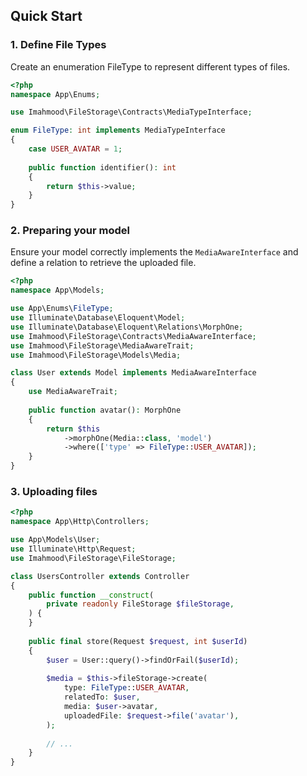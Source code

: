## Quick Start

### 1. Define File Types
Create an enumeration FileType to represent different types of files.

```php
<?php
namespace App\Enums;

use Imahmood\FileStorage\Contracts\MediaTypeInterface;

enum FileType: int implements MediaTypeInterface
{
    case USER_AVATAR = 1;
    
    public function identifier(): int
    {
        return $this->value;
    }
}
```

### 2. Preparing your model
Ensure your  model  correctly implements the `MediaAwareInterface` and define a relation to retrieve the uploaded file.

```php
<?php
namespace App\Models;

use App\Enums\FileType;
use Illuminate\Database\Eloquent\Model;
use Illuminate\Database\Eloquent\Relations\MorphOne;
use Imahmood\FileStorage\Contracts\MediaAwareInterface;
use Imahmood\FileStorage\MediaAwareTrait;
use Imahmood\FileStorage\Models\Media;

class User extends Model implements MediaAwareInterface
{
    use MediaAwareTrait;
    
    public function avatar(): MorphOne
    {
        return $this
            ->morphOne(Media::class, 'model')
            ->where(['type' => FileType::USER_AVATAR]);
    }
}
```

### 3. Uploading files

```php
<?php
namespace App\Http\Controllers;

use App\Models\User;
use Illuminate\Http\Request;
use Imahmood\FileStorage\FileStorage;

class UsersController extends Controller
{
    public function __construct(
        private readonly FileStorage $fileStorage,
    ) {
    }
    
    public final store(Request $request, int $userId)
    {
        $user = User::query()->findOrFail($userId);
        
        $media = $this->fileStorage->create(
            type: FileType::USER_AVATAR,
            relatedTo: $user,
            media: $user->avatar,
            uploadedFile: $request->file('avatar'),
        );
        
        // ...
    }
}
```
